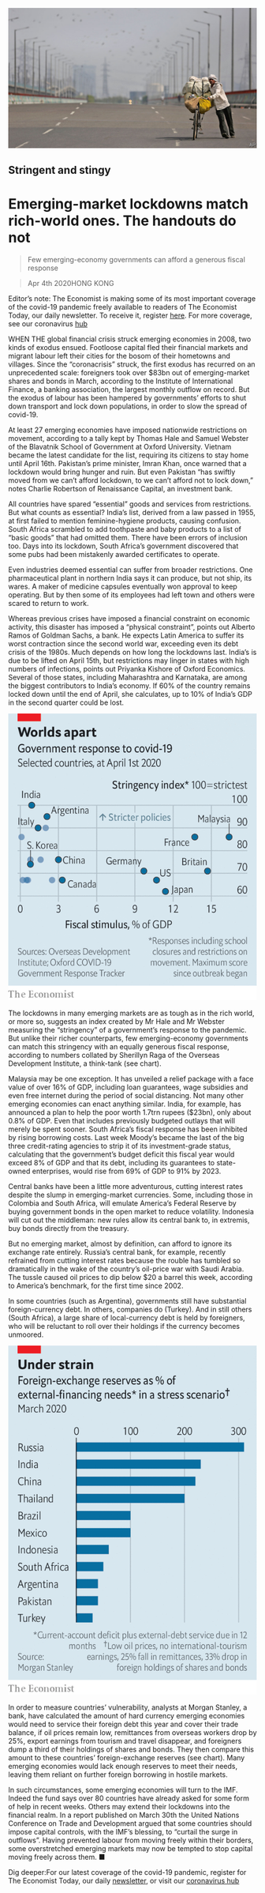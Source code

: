 ![](./images/20200404_FNP002_0.jpg)

## Stringent and stingy

# Emerging-market lockdowns match rich-world ones. The handouts do not

> Few emerging-economy governments can afford a generous fiscal response

> Apr 4th 2020HONG KONG

Editor’s note: The Economist is making some of its most important coverage of the covid-19 pandemic freely available to readers of The Economist Today, our daily newsletter. To receive it, register [here](https://www.economist.com//newslettersignup). For more coverage, see our coronavirus [hub](https://www.economist.com//coronavirus)

WHEN THE global financial crisis struck emerging economies in 2008, two kinds of exodus ensued. Footloose capital fled their financial markets and migrant labour left their cities for the bosom of their hometowns and villages. Since the “coronacrisis” struck, the first exodus has recurred on an unprecedented scale: foreigners took over $83bn out of emerging-market shares and bonds in March, according to the Institute of International Finance, a banking association, the largest monthly outflow on record. But the exodus of labour has been hampered by governments’ efforts to shut down transport and lock down populations, in order to slow the spread of covid-19.

At least 27 emerging economies have imposed nationwide restrictions on movement, according to a tally kept by Thomas Hale and Samuel Webster of the Blavatnik School of Government at Oxford University. Vietnam became the latest candidate for the list, requiring its citizens to stay home until April 16th. Pakistan’s prime minister, Imran Khan, once warned that a lockdown would bring hunger and ruin. But even Pakistan “has swiftly moved from we can’t afford lockdown, to we can’t afford not to lock down,” notes Charlie Robertson of Renaissance Capital, an investment bank.

All countries have spared “essential” goods and services from restrictions. But what counts as essential? India’s list, derived from a law passed in 1955, at first failed to mention feminine-hygiene products, causing confusion. South Africa scrambled to add toothpaste and baby products to a list of “basic goods” that had omitted them. There have been errors of inclusion too. Days into its lockdown, South Africa’s government discovered that some pubs had been mistakenly awarded certificates to operate.

Even industries deemed essential can suffer from broader restrictions. One pharmaceutical plant in northern India says it can produce, but not ship, its wares. A maker of medicine capsules eventually won approval to keep operating. But by then some of its employees had left town and others were scared to return to work.

Whereas previous crises have imposed a financial constraint on economic activity, this disaster has imposed a “physical constraint”, points out Alberto Ramos of Goldman Sachs, a bank. He expects Latin America to suffer its worst contraction since the second world war, exceeding even its debt crisis of the 1980s. Much depends on how long the lockdowns last. India’s is due to be lifted on April 15th, but restrictions may linger in states with high numbers of infections, points out Priyanka Kishore of Oxford Economics. Several of those states, including Maharashtra and Karnataka, are among the biggest contributors to India’s economy. If 60% of the country remains locked down until the end of April, she calculates, up to 10% of India’s GDP in the second quarter could be lost.

![](./images/20200404_FNC100.png)

The lockdowns in many emerging markets are as tough as in the rich world, or more so, suggests an index created by Mr Hale and Mr Webster measuring the “stringency” of a government’s response to the pandemic. But unlike their richer counterparts, few emerging-economy governments can match this stringency with an equally generous fiscal response, according to numbers collated by Sherillyn Raga of the Overseas Development Institute, a think-tank (see chart).

Malaysia may be one exception. It has unveiled a relief package with a face value of over 16% of GDP, including loan guarantees, wage subsidies and even free internet during the period of social distancing. Not many other emerging economies can enact anything similar. India, for example, has announced a plan to help the poor worth 1.7trn rupees ($23bn), only about 0.8% of GDP. Even that includes previously budgeted outlays that will merely be spent sooner. South Africa’s fiscal response has been inhibited by rising borrowing costs. Last week Moody’s became the last of the big three credit-rating agencies to strip it of its investment-grade status, calculating that the government’s budget deficit this fiscal year would exceed 8% of GDP and that its debt, including its guarantees to state-owned enterprises, would rise from 69% of GDP to 91% by 2023.



Central banks have been a little more adventurous, cutting interest rates despite the slump in emerging-market currencies. Some, including those in Colombia and South Africa, will emulate America’s Federal Reserve by buying government bonds in the open market to reduce volatility. Indonesia will cut out the middleman: new rules allow its central bank to, in extremis, buy bonds directly from the treasury.

But no emerging market, almost by definition, can afford to ignore its exchange rate entirely. Russia’s central bank, for example, recently refrained from cutting interest rates because the rouble has tumbled so dramatically in the wake of the country’s oil-price war with Saudi Arabia. The tussle caused oil prices to dip below $20 a barrel this week, according to America’s benchmark, for the first time since 2002.

In some countries (such as Argentina), governments still have substantial foreign-currency debt. In others, companies do (Turkey). And in still others (South Africa), a large share of local-currency debt is held by foreigners, who will be reluctant to roll over their holdings if the currency becomes unmoored.

![](./images/20200404_FNC110.png)

In order to measure countries’ vulnerability, analysts at Morgan Stanley, a bank, have calculated the amount of hard currency emerging economies would need to service their foreign debt this year and cover their trade balance, if oil prices remain low, remittances from overseas workers drop by 25%, export earnings from tourism and travel disappear, and foreigners dump a third of their holdings of shares and bonds. They then compare this amount to these countries’ foreign-exchange reserves (see chart). Many emerging economies would lack enough reserves to meet their needs, leaving them reliant on further foreign borrowing in hostile markets.

In such circumstances, some emerging economies will turn to the IMF. Indeed the fund says over 80 countries have already asked for some form of help in recent weeks. Others may extend their lockdowns into the financial realm. In a report published on March 30th the United Nations Conference on Trade and Development argued that some countries should impose capital controls, with the IMF’s blessing, to “curtail the surge in outflows”. Having prevented labour from moving freely within their borders, some overstretched emerging markets may now be tempted to stop capital moving freely across them. ■

Dig deeper:For our latest coverage of the covid-19 pandemic, register for The Economist Today, our daily [newsletter](https://www.economist.com//newslettersignup), or visit our [coronavirus hub](https://www.economist.com//coronavirus)